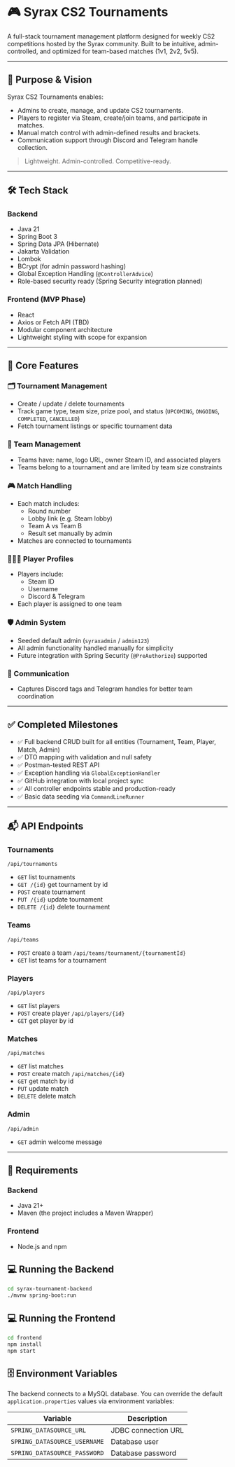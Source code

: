 # 🎮 Syrax CS2 Tournaments

A full-stack tournament management platform designed for weekly CS2 competitions hosted by the Syrax community. Built to be intuitive, admin-controlled, and optimized for team-based matches (1v1, 2v2, 5v5).

---

## 📌 Purpose & Vision

Syrax CS2 Tournaments enables:

- Admins to create, manage, and update CS2 tournaments.
- Players to register via Steam, create/join teams, and participate in matches.
- Manual match control with admin-defined results and brackets.
- Communication support through Discord and Telegram handle collection.

> Lightweight. Admin-controlled. Competitive-ready.

---

## 🛠 Tech Stack

### Backend
- Java 21
- Spring Boot 3
- Spring Data JPA (Hibernate)
- Jakarta Validation
- Lombok
- BCrypt (for admin password hashing)
- Global Exception Handling (`@ControllerAdvice`)
- Role-based security ready (Spring Security integration planned)

### Frontend (MVP Phase)
- React
- Axios or Fetch API (TBD)
- Modular component architecture
- Lightweight styling with scope for expansion

---

## 🧩 Core Features

### 🗂 Tournament Management
- Create / update / delete tournaments
- Track game type, team size, prize pool, and status (`UPCOMING`, `ONGOING`, `COMPLETED`, `CANCELLED`)
- Fetch tournament listings or specific tournament data

### 👥 Team Management
- Teams have: name, logo URL, owner Steam ID, and associated players
- Teams belong to a tournament and are limited by team size constraints

### 🎮 Match Handling
- Each match includes:
  - Round number
  - Lobby link (e.g. Steam lobby)
  - Team A vs Team B
  - Result set manually by admin
- Matches are connected to tournaments

### 🧑‍🤝‍🧑 Player Profiles
- Players include:
  - Steam ID
  - Username
  - Discord & Telegram
- Each player is assigned to one team

### 🛡 Admin System
- Seeded default admin (`syraxadmin` / `admin123`)
- All admin functionality handled manually for simplicity
- Future integration with Spring Security (`@PreAuthorize`) supported

### 💬 Communication
- Captures Discord tags and Telegram handles for better team coordination

---

## ✅ Completed Milestones

- ✅ Full backend CRUD built for all entities (Tournament, Team, Player, Match, Admin)
- ✅ DTO mapping with validation and null safety
- ✅ Postman-tested REST API
- ✅ Exception handling via `GlobalExceptionHandler`
- ✅ GitHub integration with local project sync
- ✅ All controller endpoints stable and production-ready
- ✅ Basic data seeding via `CommandLineRunner`

---

## 📬 API Endpoints

### Tournaments
`/api/tournaments`
  - `GET` list tournaments
  - `GET /{id}` get tournament by id
  - `POST` create tournament
  - `PUT /{id}` update tournament
  - `DELETE /{id}` delete tournament

### Teams
`/api/teams`
  - `POST` create a team
`/api/teams/tournament/{tournamentId}`
  - `GET` list teams for a tournament

### Players
`/api/players`
  - `GET` list players
  - `POST` create player
`/api/players/{id}`
  - `GET` get player by id

### Matches
`/api/matches`
  - `GET` list matches
  - `POST` create match
`/api/matches/{id}`
  - `GET` get match by id
  - `PUT` update match
  - `DELETE` delete match

### Admin
`/api/admin`
  - `GET` admin welcome message

---

## 🔧 Requirements

### Backend
* Java 21+
* Maven (the project includes a Maven Wrapper)

### Frontend
* Node.js and npm

## 💻 Running the Backend

```bash
cd syrax-tournament-backend
./mvnw spring-boot:run
```

## 💻 Running the Frontend

```bash
cd frontend
npm install
npm start
```

## 🗄 Environment Variables

The backend connects to a MySQL database. You can override the default
`application.properties` values via environment variables:

| Variable | Description |
| -------- | ----------- |
| `SPRING_DATASOURCE_URL` | JDBC connection URL |
| `SPRING_DATASOURCE_USERNAME` | Database user |
| `SPRING_DATASOURCE_PASSWORD` | Database password |


